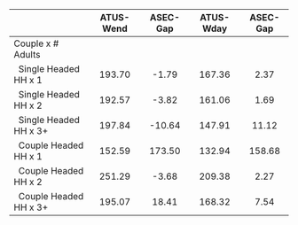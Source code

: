 
|                      |    ATUS-Wend |     ASEC-Gap |    ATUS-Wday |     ASEC-Gap |
| -------------------- | :----------: | :----------: | :----------: | :----------: |
| Couple x # Adults    |              |              |              |              |
| &nbsp;&nbsp;Single Headed HH x 1 |       193.70 |        -1.79 |       167.36 |         2.37 |
| &nbsp;&nbsp;Single Headed HH x 2 |       192.57 |        -3.82 |       161.06 |         1.69 |
| &nbsp;&nbsp;Single Headed HH x 3+ |       197.84 |       -10.64 |       147.91 |        11.12 |
| &nbsp;&nbsp;Couple Headed HH x 1 |       152.59 |       173.50 |       132.94 |       158.68 |
| &nbsp;&nbsp;Couple Headed HH x 2 |       251.29 |        -3.68 |       209.38 |         2.27 |
| &nbsp;&nbsp;Couple Headed HH x 3+ |       195.07 |        18.41 |       168.32 |         7.54 |

